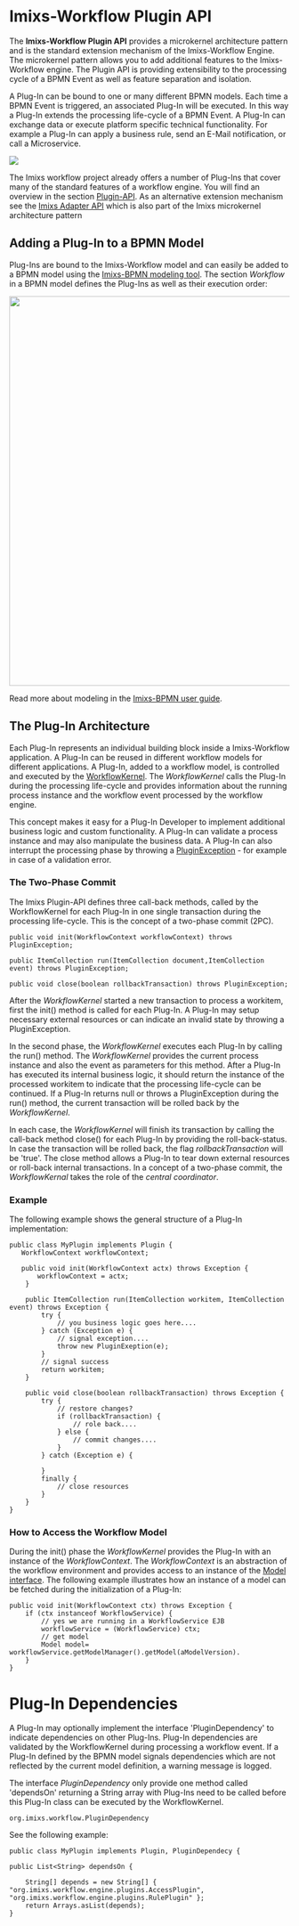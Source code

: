 # Imixs-Workflow Plugin API

The **Imixs-Workflow Plugin API** provides a microkernel architecture pattern and is the standard extension mechanism of the Imixs-Workflow Engine. 
The microkernel pattern allows you to add additional features to the Imixs-Workflow engine. The Plugin API is providing extensibility to the processing cycle of a BPMN Event as well as feature separation and isolation.

A Plug-In can be bound to one or many different BPMN models. Each time a BPMN Event is triggered, an associated Plug-In will be executed. 
In this way a Plug-In extends the processing life-cycle of a BPMN Event.
A Plug-In can exchange data or execute platform specific technical functionality. For example a Plug-In can apply a business rule, send an E-Mail notification, or call a Microservice. 

<img src="../images/plugin_api.png"/>  


The Imixs workflow project already offers a number of Plug-Ins that cover many of the standard features of a workflow engine. You will find an overview in the section [Plugin-API](../engine/plugins/index.html). As an alternative extension mechanism see the [Imixs Adapter API](./adapter-api.html) which is also part of the Imixs microkernel architecture pattern 


## Adding a Plug-In to a BPMN Model 

Plug-Ins are bound to the Imixs-Workflow model and can easily be added to a BPMN model using the [Imixs-BPMN modeling tool](../modelling/index.html). 
The section _Workflow_ in a BPMN model defines the Plug-Ins as well as their execution order:

<img src="../images/modelling/bpmn_screen_32.png" style="width:700px"/>

Read more about modeling in the [Imixs-BPMN user guide](../modelling/index.html). 
 
## The Plug-In Architecture
Each Plug-In represents an individual building block inside a Imixs-Workflow application. A Plug-In can be reused in different workflow models for different applications.
A Plug-In, added to a workflow model, is controlled and executed by the [WorkflowKernel](./workflowkernel.html). The _WorkflowKernel_ calls the Plug-In during the processing life-cycle and provides information about the running process instance and the workflow event processed by the workflow engine.

This concept makes it easy for a Plug-In Developer to implement additional business logic and custom functionality. 
A Plug-In can validate a process instance and may also manipulate the business data. A Plug-In can also interrupt the processing phase by throwing a [PluginException](../engine/plugins/exception_handling.html) - for example in case of a validation error.
 
 
### The Two-Phase Commit
The Imixs Plugin-API defines three call-back methods, called by the WorkflowKernel for each Plug-In in one single transaction during the processing life-cycle. This is the concept of a two-phase commit (2PC).
 
 
    public void init(WorkflowContext workflowContext) throws PluginException;
    
    public ItemCollection run(ItemCollection document,ItemCollection event) throws PluginException;
    
    public void close(boolean rollbackTransaction) throws PluginException;
 
After the _WorkflowKernel_ started a new transaction to process a workitem, first the init() method is called for each Plug-In. A Plug-In may setup necessary external resources or can indicate an invalid state by throwing a PluginException. 

In the second phase, the _WorkflowKernel_ executes each Plug-In by calling the run() method. The _WorkflowKernel_ provides the current process instance and also the event as parameters for this method. After a Plug-In has executed its internal business logic, it should return the instance of the processed workitem to indicate that the processing life-cycle can be continued. 
If a Plug-In returns null or throws a PluginException during the run() method, the current transaction will be rolled back by the _WorkflowKernel_. 

In each case, the _WorkflowKernel_ will finish its transaction by calling the call-back method close() for each Plug-In by providing the roll-back-status. In case the transaction will be rolled back, the flag _rollbackTransaction_  will be 'true'. 
The close method allows a Plug-In to tear down external resources or roll-back internal transactions. In a concept of a two-phase commit, the _WorkflowKernal_ takes the role of the _central coordinator_.  
 
### Example
The following example shows the general structure of a Plug-In implementation:
 
    public class MyPlugin implements Plugin {
	   WorkflowContext workflowContext;

	   public void init(WorkflowContext actx) throws Exception {
	 	   workflowContext = actx;
    	}

		public ItemCollection run(ItemCollection workitem, ItemCollection event) throws Exception {
			try {
				// you business logic goes here....
			} catch (Exception e) {
				// signal exception....
				throw new PluginExeption(e);
			}
			// signal success 
			return workitem;
		}

		public void close(boolean rollbackTransaction) throws Exception {
			try {
				// restore changes?
				if (rollbackTransaction) {
					// role back....
				} else {
					// commit changes....
				}
			} catch (Exception e) {
				 
			}
			finally {
				// close resources 
			}
		}
    }
 

### How to Access the Workflow Model
During the init() phase the _WorkflowKernel_ provides the Plug-In with an instance of the _WorkflowContext_. The _WorkflowContext_ is an abstraction of the workflow environment and provides access to an instance of the [Model interface](./model). The following example illustrates how an instance of a model can be fetched during the initialization of a Plug-In:

    public void init(WorkflowContext ctx) throws Exception {
		if (ctx instanceof WorkflowService) {
			// yes we are running in a WorkflowService EJB
			workflowService = (WorkflowService) ctx;
			// get model
			Model model= workflowService.getModelManager().getModel(aModelVersion).
		}
    } 



# Plug-In Dependencies

A Plug-In may optionally implement the interface 'PluginDependency' to indicate dependencies on other Plug-Ins. Plug-In dependencies are validated by the WorkflowKernel during processing a workflow event. If a Plug-In defined by the BPMN model signals dependencies which are not reflected by the current model definition, a warning message is logged. 

The interface _PluginDependency_ only provide one method called 'dependsOn' returning a String array with Plug-Ins need to be called before this Plug-In class can be executed by the WorkflowKernel. 

	org.imixs.workflow.PluginDependency

See the following example:

	public class MyPlugin implements Plugin, PluginDependecy {
    
    public List<String> dependsOn {
    	
    	String[] depends = new String[] { "org.imixs.workflow.engine.plugins.AccessPlugin", "org.imixs.workflow.engine.plugins.RulePlugin" };
		return Arrays.asList(depends);
    } 
  